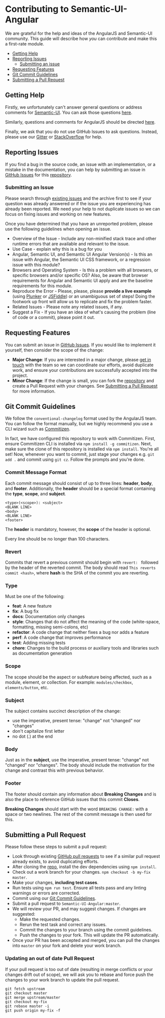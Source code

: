 # Contributing to Semantic-UI-Angular

We are grateful for the help and ideas of the AngularJS and Semantic-UI community. This guide will describe how _you_ can contribute and make this a first-rate module.

- [Getting Help](#getting-help)
- [Reporting Issues](#issues)
  - [Submitting an issue](#submitting)
- [Requesting Features](#newfeatures)
- [Git Commit Guidelines](#committing)
- [Submitting a Pull Request](#pr)


## <a name="getting-help"></a> Getting Help

Firstly, we unfortunately can't answer general questions or address comments for [Semantic-UI][sui]. You can ask those questions [here][suihelp].

Similarly, questions and comments for AngularJS should be directed [here][angularhelp].

Finally, we ask that you do not use GitHub Issues to ask questions. Instead, please use our [Gitter] or [StackOverflow] for help.

## <a name="issues"></a> Reporting Issues

If you find a bug in the source code, an issue with an implementation, or a mistake in the documentation, you can help by submitting an issue in [GitHub Issues][githubissues] for this [repository](https://github.com/Semantic-Org/Semantic-UI-Angular/issues).

### <a name="submitting"></a> Submitting an Issue

Please search through [existing issues][githubissues] and the archive first to see if your question was already answered or if the issue you are experiencing has already been reported. We need your help to not duplicate issues so we can focus on fixing issues and working on new features.

Once you have determined that you have an unreported problem, please use the following guidelines when opening an issue.

- Overview of the Issue - Include any non-minified stack trace and other runtime errors that are available and relevant to the issue.
- Use Case - explain why this is a bug for you
- Angular, Semantic UI, and Semantic UI Angular Version(s) - Is this an issue with Angular, the Semantic UI CSS framework, or a regression issue with this module?
- Browsers and Operating System - Is this a problem with all browsers, or specific browsers and/or specific OS? Also, be aware that browser requirements for Angular and Semantic UI apply and are the baseline requirements for this module.
- Reproduce the Error - Please, please, please **provide a live example** (using [Plunker](http://plnkr.co) or [JSFiddle](https://jsfiddle.net)) or an unambiguous set of steps! Doing the footwork up front will allow us to replicate and fix the problem faster.
- Related Issues - Please note any related issues, if any.
- Suggest a Fix - If you have an idea of what's causing the problem (line of code or a commit), please point it out.

## <a name="newfeatures"></a> Requesting Features

You can submit an issue in [GitHub Issues][githubissues]. If you would like to implement it yourself, then consider the scope of the change:

- **Major Change**: If you are interested in a major change, please [get in touch](#getting-help) with the team so we can coordinate our efforts, avoid duplicate work, and ensure your contributions are successfully accepted into the project.
- **Minor Change**: If the change is small, you can fork the [repository][github] and create a Pull Request with your changes. See [Submitting a Pull Request](#pullrequest) for more information.

## <a name="committing"></a> Git Commit Guidelines

We follow the `conventional-changelog` format used by the AngularJS team. You can follow the format manually, but we highly recommend you use a CLI wizard such as [Commitizen][commitizen].

In fact, we have configured this repository to work with Commitizen. First, ensure Commitizen CLI is installed via `npm install -g commitizen`. Next, make sure the clone of this repository is installed via `npm install`. You're all set! Now, whenever you want to commit, just stage your changes e.g. `git add .` and commit using `git cz`. Follow the prompts and you're done.


### Commit Message Format

Each commit message should consist of up to three lines: **header**, **body**, and **footer**. Additionally, the **header** should be a special format containing the **type**, **scope**, and **subject**.

```
<type>(<scope>): <subject>
<BLANK LINE>
<body>
<BLANK LINE>
<footer>
```

The **header** is mandatory, however, the **scope** of the header is optional.

Every line should be no longer than 100 characters.

### Revert

Commits that revert a previous commit should begin with `revert: ` followed by the header of the reverted commit. The body should read `This reverts commit <hash>`, where **hash** is the SHA of the commit you are reverting.

### Type

Must be one of the following:

* **feat**: A new feature
* **fix**: A bug fix
* **docs**: Documentation only changes
* **style**: Changes that do not affect the meaning of the code (white-space, formatting, missing semi-colons, etc)
* **refactor**: A code change that neither fixes a bug nor adds a feature
* **perf**: A code change that improves performance
* **test**: Adding missing tests
* **chore**: Changes to the build process or auxiliary tools and libraries such as documentation generation

### Scope

The scope should be the aspect or subfeature being affected, such as a module, element, or collection. For example: `modules/checkbox`, `elements/button`, etc.

### Subject

The subject contains succinct description of the change:

* use the imperative, present tense: "change" not "changed" nor "changes"
* don't capitalize first letter
* no dot (.) at the end

### Body

Just as in the **subject**, use the imperative, present tense: "change" not "changed" nor "changes".
The body should include the motivation for the change and contrast this with previous behavior.

### Footer

The footer should contain any information about **Breaking Changes** and is also the place to reference GitHub issues that this commit **Closes**.

**Breaking Changes** should start with the word `BREAKING CHANGE:` with a space or two newlines. The rest of the commit message is then used for this.

## <a name="pr"></a> Submitting a Pull Request

Please follow these steps to submit a pull request:

* Look through existing [GitHub pull requests][githubprs] to see if a similar pull request already exists, to avoid duplicating efforts.
* After cloning the [repo][githubrepo], install the dev dependencies using `npm install`.
* Check out a work branch for your changes. `npm checkout -b my-fix master`.
* Make your changes, **including test cases**.
* Run tests using `npm run test`. Ensure all tests pass and any linting warnings or errors are corrected.
* Commit using our [Git Commit Guidelines](#committing).
* Submit a pull request to `Semantic-UI-Angular:master`.
* We will review your PR, and may suggest changes. If changes are suggested:
  * Make the requested changes.
  * Rerun the test task and correct any issues.
  * Commit the changes to your branch using the commit guidelines.
  * Push the changes to your fork. This will update the PR automatically.
* Once your PR has been accepted and merged, you can pull the changes into `master` on your fork and delete your work branch.

### Updating an out of date Pull Request

If your pull request is too out of date (resulting in merge conflicts or your changes drift out of scope), we will ask you to rebase and force push the changes to your work branch to update the pull request.

    git fetch upstream
    git checkout master
    git merge upstream/master
    git checkout my-fix
    git rebase master -i
    git push origin my-fix -f


[sui]: http://semantic-ui.com
[suihelp]: https://github.com/semantic-org/semantic-ui/#getting-help
[angularhelp]: https://github.com/angular/angular.js/blob/master/CONTRIBUTING.md#-got-a-question-or-problem
[gitter]: https://gitter.im/Semantic-Org/Semantic-UI-Angular
[stackoverflow]: http://stackoverflow.com/questions/tagged/semantic-ui-angular
[github]: https://github.com/Semantic-Org/Semantic-UI-Angular
[githubissues]: https://github.com/Semantic-Org/Semantic-UI-Angular/issues
[commitizen]: https://github.com/commitizen/cz-cli
[githubprs]: https://github.com/Semantic-Org/Semantic-UI-Angular/pulls
[githubrepo]: https://github.com/Semantic-Org/Semantic-UI-Angular.git
